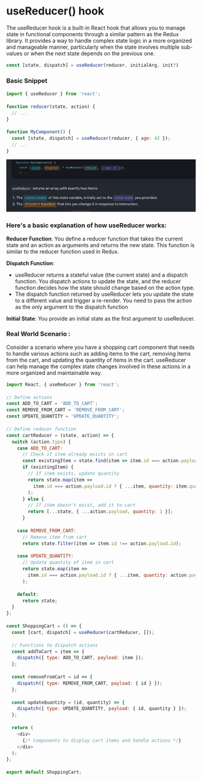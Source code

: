 # useReducer() hook 

The useReducer hook is a built-in React hook that allows you to manage state in functional components through a similar pattern as the Redux library. It provides a way to handle complex state logic in a more organized and manageable manner, particularly when the state involves multiple sub-values or when the next state depends on the previous one.

```javascript
const [state, dispatch] = useReducer(reducer, initialArg, init?)
```

### Basic Snippet 
```javascript
import { useReducer } from 'react';

function reducer(state, action) {
  // ...
}

function MyComponent() {
  const [state, dispatch] = useReducer(reducer, { age: 42 });
  // ...
}

```

![useReducer](useReducer.png)

### Here's a basic explanation of how useReducer works:

**Reducer Function**: You define a reducer function that takes the current state and an action as arguments and returns the new state. This function is similar to the reducer function used in Redux.

**Dispatch Function**: 
- useReducer returns a stateful value (the current state) and a dispatch function. You dispatch actions to update the state, and the reducer function decides how the state should change based on the action type.
- The dispatch function returned by useReducer lets you update the state to a different value and trigger a re-render. You need to pass the action as the only argument to the dispatch function

**Initial State**: You provide an initial state as the first argument to useReducer.

### Real World Scenario :
Consider a scenario where you have a shopping cart component that needs to handle various actions such as adding items to the cart, removing items from the cart, and updating the quantity of items in the cart. useReducer can help manage the complex state changes involved in these actions in a more organized and maintainable way.

```javascript
import React, { useReducer } from 'react';

// Define actions
const ADD_TO_CART = 'ADD_TO_CART';
const REMOVE_FROM_CART = 'REMOVE_FROM_CART';
const UPDATE_QUANTITY = 'UPDATE_QUANTITY';

// Define reducer function
const cartReducer = (state, action) => {
  switch (action.type) {
    case ADD_TO_CART:
      // Check if item already exists in cart
      const existingItem = state.find(item => item.id === action.payload.id);
      if (existingItem) {
        // If item exists, update quantity
        return state.map(item =>
          item.id === action.payload.id ? { ...item, quantity: item.quantity + 1 } : item
        );
      } else {
        // If item doesn't exist, add it to cart
        return [...state, { ...action.payload, quantity: 1 }];
      }

    case REMOVE_FROM_CART:
      // Remove item from cart
      return state.filter(item => item.id !== action.payload.id);

    case UPDATE_QUANTITY:
      // Update quantity of item in cart
      return state.map(item =>
        item.id === action.payload.id ? { ...item, quantity: action.payload.quantity } : item
      );

    default:
      return state;
  }
};

const ShoppingCart = () => {
  const [cart, dispatch] = useReducer(cartReducer, []);

  // Functions to dispatch actions
  const addToCart = item => {
    dispatch({ type: ADD_TO_CART, payload: item });
  };

  const removeFromCart = id => {
    dispatch({ type: REMOVE_FROM_CART, payload: { id } });
  };

  const updateQuantity = (id, quantity) => {
    dispatch({ type: UPDATE_QUANTITY, payload: { id, quantity } });
  };

  return (
    <div>
      {/* Components to display cart items and handle actions */}
    </div>
  );
};

export default ShoppingCart;

```